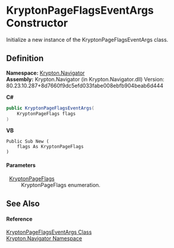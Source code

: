 # KryptonPageFlagsEventArgs Constructor


Initialize a new instance of the KryptonPageFlagsEventArgs class.



## Definition
**Namespace:** <a href="a21ac074-d119-3dc6-bd1c-d3a12c0128bc.md">Krypton.Navigator</a>  
**Assembly:** Krypton.Navigator (in Krypton.Navigator.dll) Version: 80.23.10.287+8d7660f9dc5efd033fabe008ebfb904beab6d444

**C#**
``` C#
public KryptonPageFlagsEventArgs(
	KryptonPageFlags flags
)
```
**VB**
``` VB
Public Sub New ( 
	flags As KryptonPageFlags
)
```



#### Parameters
<dl><dt>  <a href="a72955c4-e908-effe-05d6-790c25899294.md">KryptonPageFlags</a></dt><dd>KryptonPageFlags enumeration.</dd></dl>

## See Also


#### Reference
<a href="cb5567c8-4053-3353-1567-f179eb52d3f8.md">KryptonPageFlagsEventArgs Class</a>  
<a href="a21ac074-d119-3dc6-bd1c-d3a12c0128bc.md">Krypton.Navigator Namespace</a>  
